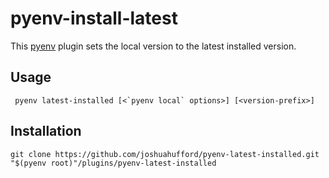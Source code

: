 # pyenv-install-latest

This [pyenv](https://github.com/yyuu/pyenv) plugin sets the local version to the latest installed version.

## Usage

     pyenv latest-installed [<`pyenv local` options>] [<version-prefix>]

## Installation

    git clone https://github.com/joshuahufford/pyenv-latest-installed.git "$(pyenv root)"/plugins/pyenv-latest-installed
